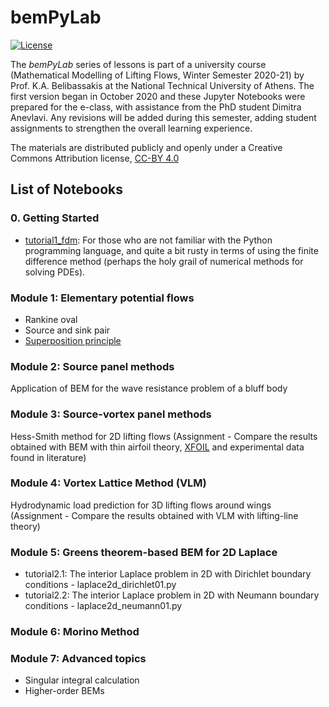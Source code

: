 # bemPyLab

[![License](https://img.shields.io/badge/license-CC--BY%204.0-lightgrey.svg)](https://creativecommons.org/licenses/by/4.0/)

The *bemPyLab* series of lessons is part of a university course (Mathematical Modelling of Lifting Flows, Winter Semester 2020-21) by Prof. K.A. Belibassakis at the National Technical University of Athens. The first version began in October 2020 and these Jupyter Notebooks were prepared for the e-class, with assistance from the PhD student Dimitra Anevlavi. Any revisions will be added during this semester, adding student assignments to strengthen the overall learning experience. 

The materials are distributed publicly and openly under a Creative Commons Attribution license, [CC-BY 4.0](https://creativecommons.org/licenses/by/4.0/)

## List of Notebooks

### 0. Getting Started

- [tutorial1_fdm](https://nbviewer.jupyter.org/github/demieane/bemPyLab/blob/master/tutorial1_fdm.ipynb): For those who are not familiar with the Python programming language, and quite a bit rusty in terms of using the finite difference method (perhaps the holy grail of numerical methods for solving PDEs).

### Module 1: Elementary potential flows

- Rankine oval
- Source and sink pair
- [Superposition principle](https://nbviewer.jupyter.org/github/demieane/bemPyLab/blob/master/L3_superposition_principle.ipynb)

### Module 2: Source panel methods 
Application of BEM for the wave resistance problem of a bluff body

### Module 3: Source-vortex panel methods
Hess-Smith method for 2D lifting flows
(Assignment - Compare the results obtained with BEM with thin airfoil theory, [XFOIL](https://web.mit.edu/drela/Public/web/xfoil/) and experimental data found in literature)

### Module 4: Vortex Lattice Method (VLM)
Hydrodynamic load prediction for 3D lifting flows around wings
(Assignment - Compare the results obtained with VLM with lifting-line theory)

### Module 5: Greens theorem-based BEM for 2D Laplace

- tutorial2.1: The interior Laplace problem in 2D with Dirichlet boundary conditions - laplace2d_dirichlet01.py
- tutorial2.2: The interior Laplace problem in 2D with Neumann boundary conditions - laplace2d_neumann01.py

### Module 6: Morino Method

### Module 7: Advanced topics 
- Singular integral calculation
- Higher-order BEMs


